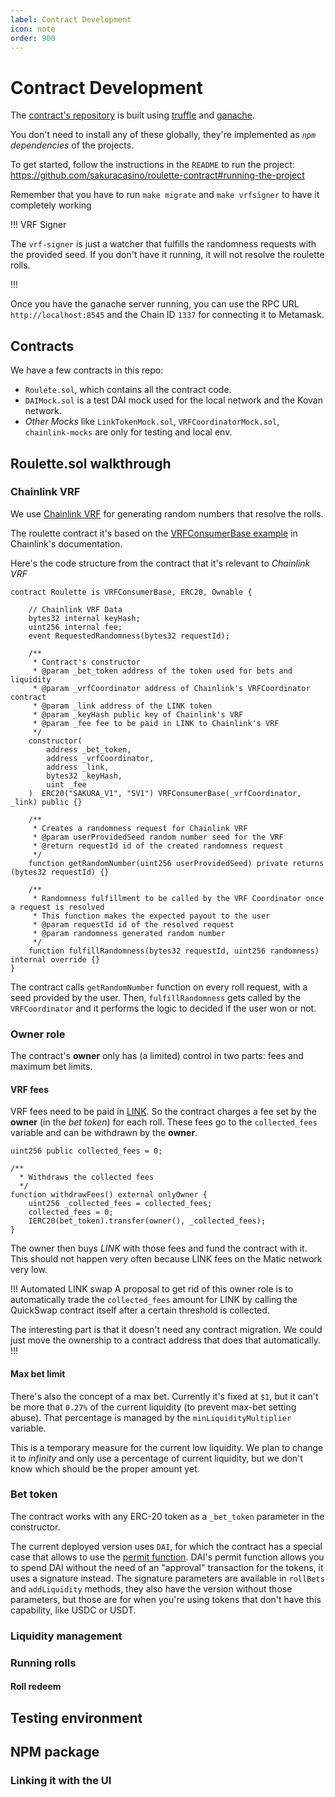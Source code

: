 ```yaml
---
label: Contract Development
icon: note
order: 900
---
```

# Contract Development

The [contract's repository](https://github.com/sakuracasino/roulette-contract) is built using [truffle](https://www.trufflesuite.com/) and [ganache](https://www.trufflesuite.com/ganache).

You don't need to install any of these globally, they're implemented as *`npm` dependencies* of the projects.

To get started, follow the instructions in the `README` to run the project:
https://github.com/sakuracasino/roulette-contract#running-the-project

Remember that you have to run `make migrate` and `make vrfsigner` to have it completely working

!!! VRF Signer

The `vrf-signer` is just a watcher that fulfills the randomness requests with the provided seed. If you don't have it running, it will not resolve the roulette rolls.

!!!

Once you have the ganache server running, you can use the RPC URL `http://localhost:8545` and the Chain ID `1337` for connecting it to Metamask.

## Contracts

We have a few contracts in this repo:

* `Roulete.sol`, which contains all the contract code.
* `DAIMock.sol` is a test DAI mock used for the local network and the Kovan network.
* *Other Mocks* like `LinkTokenMock.sol`, `VRFCoordinatorMock.sol`, `chainlink-mocks` are only for testing and local env.

## Roulette.sol walkthrough
### Chainlink VRF

We use [Chainlink VRF](https://docs.chain.link/docs/chainlink-vrf/) for generating random numbers that resolve the rolls.

The roulette contract it's based on the [VRFConsumerBase example](https://docs.chain.link/docs/get-a-random-number/) in Chainlink's documentation.

Here's the code structure from the contract that it's relevant to *Chainlink VRF*

```solidity
contract Roulette is VRFConsumerBase, ERC20, Ownable {

    // Chainlink VRF Data
    bytes32 internal keyHash;
    uint256 internal fee;
    event RequestedRandomness(bytes32 requestId);

    /**
     * Contract's constructor
     * @param _bet_token address of the token used for bets and liquidity
     * @param _vrfCoordinator address of Chainlink's VRFCoordinator contract
     * @param _link address of the LINK token
     * @param _keyHash public key of Chainlink's VRF
     * @param _fee fee to be paid in LINK to Chainlink's VRF
     */
    constructor(
        address _bet_token,
        address _vrfCoordinator,
        address _link,
        bytes32 _keyHash,
        uint _fee
    )  ERC20("SAKURA_V1", "SV1") VRFConsumerBase(_vrfCoordinator, _link) public {}

    /**
     * Creates a randomness request for Chainlink VRF
     * @param userProvidedSeed random number seed for the VRF
     * @return requestId id of the created randomness request
     */
    function getRandomNumber(uint256 userProvidedSeed) private returns (bytes32 requestId) {}

    /**
     * Randomness fulfillment to be called by the VRF Coordinator once a request is resolved
     * This function makes the expected payout to the user
     * @param requestId id of the resolved request
     * @param randomness generated random number
     */
    function fulfillRandomness(bytes32 requestId, uint256 randomness) internal override {}
}
```
The contract calls `getRandomNumber` function on every roll request, with a seed provided by the user. Then, `fulfillRandomness` gets called by the `VRFCoordinator` and it performs the logic to decided if the user won or not.

### Owner role

The contract's **owner** only has (a limited) control in two parts: fees and maximum bet limits.

#### VRF fees

VRF fees need to be paid in [LINK](https://coinmarketcap.com/currencies/chainlink/). So the contract charges a fee set by the **owner** (in the *bet token*) for each roll. These fees go to the `collected_fees` variable and can be withdrawn by the **owner**.

```solidity
uint256 public collected_fees = 0;

/**
  * Withdraws the collected fees
  */
function withdrawFees() external onlyOwner {
    uint256 _collected_fees = collected_fees;
    collected_fees = 0;
    IERC20(bet_token).transfer(owner(), _collected_fees);
}
```

The owner then buys *LINK* with those fees and fund the contract with it. This should not happen very often because LINK fees on the Matic network very low.

!!! Automated LINK swap
A proposal to get rid of this owner role is to automatically trade the `collected_fees` amount for LINK by calling the QuickSwap contract itself after a certain threshold is collected.

The interesting part is that it doesn't need any contract migration. We could just move the ownership to a contract address that does that automatically.
!!!

#### Max bet limit

There's also the concept of a max bet. Currently it's fixed at `$1`, but it can't be more that `0.27%` of the current liquidity (to prevent max-bet setting abuse). That percentage is managed by the `minLiquidityMultiplier` variable.

This is a temporary measure for the current low liquidity. We plan to change it to *infinity* and only use a percentage of current liquidity, but we don't know which should be the proper amount yet.

### Bet token

The contract works with any ERC-20 token as a `_bet_token` parameter in the constructor.

The current deployed version uses `DAI`, for which the contract has a special case that allows to use the [permit function](https://github.com/makerdao/developerguides/blob/master/dai/how-to-use-permit-function/how-to-use-permit-function.md#permit). DAI's permit function allows you to spend DAI without the need of an "approval" transaction for the tokens, it uses a signature instead. The signature parameters are available in `rollBets` and `addLiquidity` methods, they also have the version without those parameters, but those are for when you're using tokens that don't have this capability, like USDC or USDT.

### Liquidity management



### Running rolls
#### Roll redeem

## Testing environment
## NPM package
### Linking it with the UI